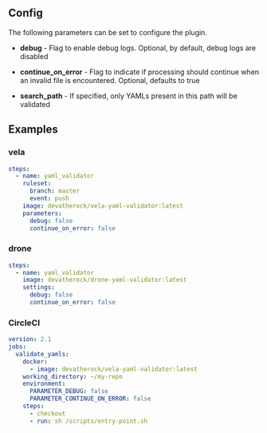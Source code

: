 ## Config

The following parameters can be set to configure the plugin.

*   **debug** - Flag to enable debug logs. Optional, by default, debug logs are disabled

*   **continue_on_error** - Flag to indicate if processing should continue when an invalid file is encountered. Optional, 
defaults to true

*   **search_path** - If specified, only YAMLs present in this path will be validated

## Examples
### vela

```yaml
steps:
  - name: yaml_validator
    ruleset:
      branch: master
      event: push
    image: devatherock/vela-yaml-validator:latest
    parameters:
      debug: false
      continue_on_error: false
```

### drone

```yaml
steps:
  - name: yaml_validator
    image: devatherock/drone-yaml-validator:latest
    settings:
      debug: false
      continue_on_error: false
```

### CircleCI

```yaml
version: 2.1
jobs:
  validate_yamls:
    docker:
      - image: devatherock/vela-yaml-validator:latest
    working_directory: ~/my-repo
    environment:
      PARAMETER_DEBUG: false
      PARAMETER_CONTINUE_ON_ERROR: false
    steps:
      - checkout
      - run: sh /scripts/entry-point.sh
```